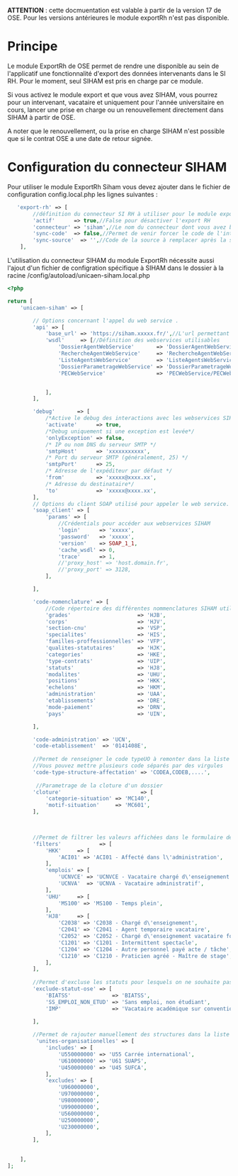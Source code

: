 **ATTENTION** : cette docmuentation est valable à partir de la version 17 de OSE. Pour les versions antérieures le
module exportRh n'est pas disponible.

# Principe

Le module ExportRh de OSE permet de rendre une disponible au sein de l'applicatif une fonctionnalité d'export des
données intervenants dans le SI RH. Pour le moment, seul SIHAM est pris en charge par ce module.

Si vous activez le module export et que vous avez SIHAM, vous pourrez pour un intervenant, vacataire et uniquement pour
l'année universitaire en cours, lancer une prise en charge ou un renouvellement directement dans SIHAM à partir de OSE.

A noter que le renouvellement, ou la prise en charge SIHAM n'est possible que si le contrat OSE a une date de retour
signée.

# Configuration du connecteur SIHAM

Pour utiliser le module ExportRh Siham vous devez ajouter dans le fichier de configuration config.local.php les lignes
suivantes :

```php
   'export-rh' => [
        //définition du connecteur SI RH à utiliser pour le module export RH de OSE
        'actif'      => true,//False pour désactiver l'export RH
        'connecteur' => 'siham',//Le nom du connecteur dont vous avez besoin, pour le moment seul le connecteur SIHAM a été développé.
        'sync-code'  => false,//Permet de venir forcer le code de l'intervenant avec le matricule siham en retour d'un renouvellement ou d'une prise en charge
        'sync-source'  => '',//Code de la source à remplacer après la synchronisation
    ],
```

L'utilisation du connecteur SIHAM du module ExportRh nécessite aussi l'ajout d'un fichier de configration spécifique à
SIHAM dans le dossier à la racine /config/autoload/unicaen-siham.local.php

```php
<?php

return [
    'unicaen-siham' => [

        // Options concernant l'appel du web service .
        'api' => [
            'base_url' => 'https://siham.xxxxx.fr/',//L'url permettant d'accéder aux webservices SIHAM
            'wsdl'     => [//Définition des webservices utilisables
                'DossierAgentWebService'       => 'DossierAgentWebService/DossierAgentWebService?wsdl',
                'RechercheAgentWebService'     => 'RechercheAgentWebService/RechercheAgentWebService?wsdl',
                'ListeAgentsWebService'        => 'ListeAgentsWebService/ListeAgentsWebService?wsdl',
                'DossierParametrageWebService' => 'DossierParametrageWebService/DossierParametrageWebService?wsdl',
                'PECWebService'                => 'PECWebService/PECWebService?wsdl',


            ],
        ],

        'debug'       => [
            /*Active le debug des interactions avec les webservices SIHAM*/
            'activate'      => true,
            /*Debug uniquement si une exception est levée*/
            'onlyException' => false,
            /* IP ou nom DNS du serveur SMTP */
            'smtpHost'      => 'xxxxxxxxxxx',
            /* Port du serveur SMTP (généralement, 25) */
            'smtpPort'      => 25,
            /* Adresse de l'expéditeur par défaut */
            'from'          => 'xxxxx@xxxx.xx',
            /* Adresse du destinataire*/
            'to'            => 'xxxxx@xxxx.xx',
        ],
        // Options du client SOAP utilisé pour appeler le web service.
        'soap_client' => [
            'params' => [
                //Crédentials pour accéder aux webservices SIHAM
                'login'      => 'xxxxx',
                'password'   => 'xxxxx',
                'version'    => SOAP_1_1,
                'cache_wsdl' => 0,
                'trace'      => 1,
                //'proxy_host' => 'host.domain.fr',
                //'proxy_port' => 3128,
            ],

        ],

        'code-nomenclature' => [
            //Code répertoire des différentes nommenclatures SIHAM utilsées
            'grades'                     => 'HJB',
            'corps'                      => 'HJV',
            'section-cnu'                => 'VSP',
            'specialites'                => 'HIS',
            'familles-proffessionnelles' => 'VFP',
            'qualites-statutaires'       => 'HJK',
            'categories'                 => 'HKE',
            'type-contrats'              => 'UIP',
            'statuts'                    => 'HJ8',
            'modalites'                  => 'UHU',
            'positions'                  => 'HKK',
            'echelons'                   => 'HKM',
            'administration'             => 'UAA',
            'etablissements'             => 'DRE',
            'mode-paiement'              => 'DRN',
            'pays'                       => 'UIN',

        ],

        'code-administration' => 'UCN',
        'code-etablissement'  => '0141408E',
        
        //Permet de renseigner le code typeUO à remonter dans la liste des structures  sélectionnable dans l'export RH
        //Vous pouvez mettre plusieurs code séparés par des virgules
        'code-type-structure-affectation' => 'CODEA,CODEB,....',
        
         //Parametrage de la cloture d'un dossier
        'cloture'                         => [
            'categorie-situation' => 'MC140',
            'motif-situation'     => 'MC601',
        ],


        
        //Permet de filtrer les valeurs affichées dans le formulaire de prise en charge SIHAM par code répertoire
        'filters'            => [
            'HKK'     => [
                'ACI01' => 'ACI01 - Affecté dans l\'administration',
            ],
            'emplois' => [
                'UCNVCE' => 'UCNVCE - Vacataire chargé d\'enseignement',
                'UCNVA'  => 'UCNVA - Vacataire administratif',
            ],
            'UHU'     => [
                'MS100' => 'MS100 - Temps plein',
            ],
            'HJ8'     => [
                'C2038' => 'C2038 - Chargé d\'enseignement',
                'C2041' => 'C2041 - Agent temporaire vacataire',
                'C2052' => 'C2052 - Chargé d\'enseignement vacataire fonctionnaire',
                'C1201' => 'C1201 - Intermittent spectacle',
                'C1204' => 'C1204 - Autre personnel payé acte / tâche',
                'C1210' => 'C1210 - Praticien agréé - Maître de stage',
            ],
        ],
        
        //Permet d'excluse les statuts pour lesquels on ne souhaite pas faire de PEC ou REN
        'exclude-statut-ose' => [
            'BIATSS'             => 'BIATSS',
            'SS_EMPLOI_NON_ETUD' => 'Sans emploi, non étudiant',
            'IMP'                => 'Vacataire académique sur convention',

        ],
        
        //Permet de rajouter manuellement des structures dans la liste de choix et d'en exclure
         'unites-organisationelles' => [
            'includes' => [
                'U550000000' => 'U55 Carrée international',
                'U610000000' => 'U61 SUAPS',
                'U450000000' => 'U45 SUFCA',
            ],
            'excludes' => [
                'U960000000',
                'U970000000',
                'U980000000',
                'U990000000',
                'U560000000',
                'U250000000',
                'U230000000',
            ],
        ],
        

    ],
];
```






